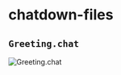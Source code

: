 # chatdown-files

## `Greeting.chat`

![Greeting.chat](http://chatdown.azureedge.net/chatdown?url=https://raw.githubusercontent.com/compulim/chatdown-files/master/Greeting.chat)

<!--
## `CardExamples.chat`

![CardExamples.chat](http://chatdown.azureedge.net/chatdown?url=https://raw.githubusercontent.com/compulim/chatdown-files/master/CardExamples.chat)
-->
